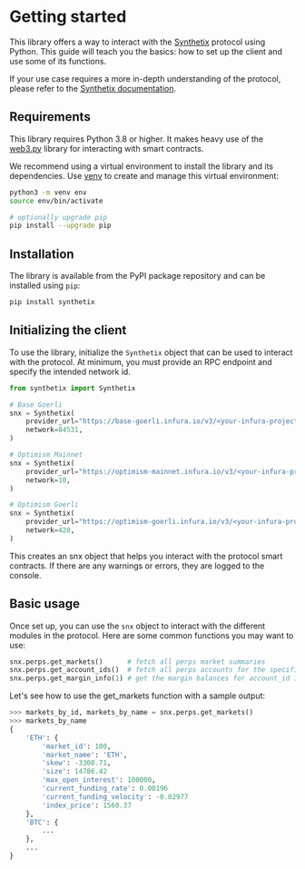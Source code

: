 # Getting started

This library offers a way to interact with the [Synthetix](https://synthetix.io/) protocol using Python. This guide will teach you the basics: how to set up the client and use some of its functions.

If your use case requires a more in-depth understanding of the protocol, please refer to the [Synthetix documentation](https://docs.synthetix.io/).

## Requirements

This library requires Python 3.8 or higher. It makes heavy use of the [web3.py](https://github.com/ethereum/web3.py) library for interacting with smart contracts.

We recommend using a virtual environment to install the library and its dependencies. Use [venv](https://docs.python.org/3/library/venv.html) to create and manage this virtual environment:

```bash
python3 -m venv env
source env/bin/activate

# optionally upgrade pip
pip install --upgrade pip
```

## Installation

The library is available from the PyPI package repository and can be installed using `pip`:

```bash
pip install synthetix
```

## Initializing the client

To use the library, initialize the `Synthetix` object that can be used to interact with the protocol. At minimum, you must provide an RPC endpoint and specify the intended network id.

```python
from synthetix import Synthetix

# Base Goerli
snx = Synthetix(
    provider_url="https://base-goerli.infura.io/v3/<your-infura-project-id>",
    network=84531,
)

# Optimism Mainnet
snx = Synthetix(
    provider_url="https://optimism-mainnet.infura.io/v3/<your-infura-project-id>",
    network=10,
)

# Optimism Goerli
snx = Synthetix(
    provider_url="https://optimism-goerli.infura.io/v3/<your-infura-project-id>",
    network=420,
)
```

This creates an snx object that helps you interact with the protocol smart contracts. If there are any warnings or errors, they are logged to the console.

## Basic usage

Once set up, you can use the `snx` object to interact with the different modules in the protocol. Here are some common functions you may want to use:

```python
snx.perps.get_markets()      # fetch all perps market summaries
snx.perps.get_account_ids()  # fetch all perps accounts for the specified address
snx.perps.get_margin_info(1) # get the margin balances for account_id 1
```

Let's see how to use the get_markets function with a sample output:
```python
>>> markets_by_id, markets_by_name = snx.perps.get_markets()
>>> markets_by_name
{
    'ETH': {
        'market_id': 100,
        'market_name': 'ETH',
        'skew': -3308.71,
        'size': 14786.42
        'max_open_interest': 100000,
        'current_funding_rate': 0.00196
        'current_funding_velocity': -0.02977
        'index_price': 1560.37
    },
    'BTC': {
        ...
    },
    ...
}
```
